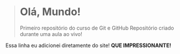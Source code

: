 > # Olá, Mundo!
> Primeiro repositório do curso de Git e GitHub
> Repositório criado durante uma aula ao vivo!

Essa linha eu adicionei diretamente do site! **QUE IMPRESSIONANTE!**

